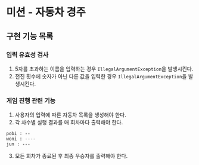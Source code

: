 # 미션 - 자동차 경주
## 구현 기능 목록
### 입력 유효성 검사
1. 5자를 초과하는 이름을 입력하는 경우 `IllegalArgumentException`을 발생시킨다.
2. 전진 횟수에 숫자가 아닌 다른 값을 입력한 경우 `IllegalArgumentException`을 발생시킨다.
### 게임 진행 관련 기능
1. 사용자의 입력에 따른 자동차 목록을 생성해야 한다.
2. 각 차수별 실행 결과를 매 회차마다 출력해야 한다.
```text
pobi : --
woni : ----
jun : ---
```
3. 모든 회차가 종료된 후 최종 우승자를 출력해야 한다.
